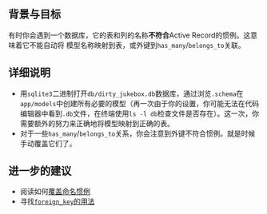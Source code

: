 ## 背景与目标

有时你会遇到一个数据库，它的表和列的名称**不符合**Active Record的惯例。这意味着它不能自动将
模型名称映射到表，或外键到`has_many`/`belongs_to`关联。

## 详细说明

- 用`sqlite3`二进制打开`db/dirty_jukebox.db`数据库，通过浏览`.schema`在`app/models`中创建所有必要的模型（再一次由于你的设置，你可能无法在代码编辑器中看到`.db`文件，在终端使用`ls -l db`检查文件是否存在）。这一次，你需要额外的努力来正确地将模型映射到正确的表。
- 对于一些`has_many`/`belongs_to`关系，你会注意到外键不符合惯例。就是时候手动覆盖它们了。

## 进一步的建议

- 阅读如何[覆盖命名惯例](http://guides.rubyonrails.org/active_record_basics.html)
- 寻找[`foreign_key`的用法](http://guides.rubyonrails.org/association_basics.html)

